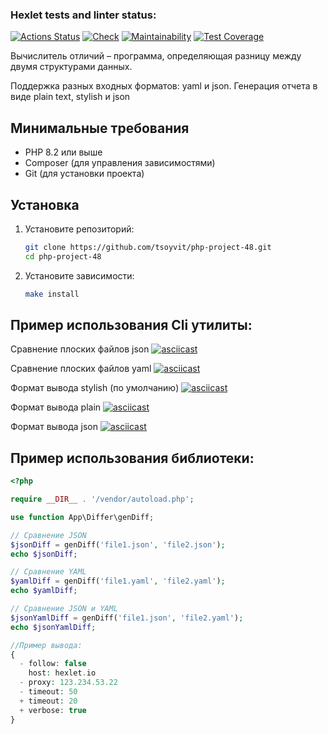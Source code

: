 ### Hexlet tests and linter status:
[![Actions Status](https://github.com/tsoyvit/php-project-48/actions/workflows/hexlet-check.yml/badge.svg)](https://github.com/tsoyvit/php-project-48/actions)
[![Check](https://github.com/tsoyvit/php-project-48/actions/workflows/check.yml/badge.svg)](https://github.com/tsoyvit/php-project-48/actions/workflows/check.yml)
[![Maintainability](https://api.codeclimate.com/v1/badges/511187a85ae447a19d9c/maintainability)](https://codeclimate.com/github/tsoyvit/php-project-48/maintainability)
[![Test Coverage](https://api.codeclimate.com/v1/badges/511187a85ae447a19d9c/test_coverage)](https://codeclimate.com/github/tsoyvit/php-project-48/test_coverage)

Вычислитель отличий – программа, определяющая разницу между двумя структурами данных.

Поддержка разных входных форматов: yaml и json. 
Генерация отчета в виде plain text, stylish и json

## Минимальные требования

- PHP 8.2 или выше
- Composer (для управления зависимостями)
- Git (для установки проекта)

## Установка

1. Установите репозиторий:

   ```bash
   git clone https://github.com/tsoyvit/php-project-48.git
   cd php-project-48
   ```

2. Установите зависимости:

   ```bash
   make install
   ```

## Пример использования Cli утилиты:

Сравнение плоских файлов json
[![asciicast](https://asciinema.org/a/FJoqOIULlkkrMNTZbcSGwDw2Q.svg)](https://asciinema.org/a/FJoqOIULlkkrMNTZbcSGwDw2Q)

Сравнение плоских файлов yaml
[![asciicast](https://asciinema.org/a/06WdT0MCXgXHn3PdSZCbJrLnU.svg)](https://asciinema.org/a/06WdT0MCXgXHn3PdSZCbJrLnU)

Формат вывода stylish (по умолчанию)
[![asciicast](https://asciinema.org/a/HvXuseXdiGiJCbKqd2TeXry66.svg)](https://asciinema.org/a/HvXuseXdiGiJCbKqd2TeXry66)

Формат вывода plain
[![asciicast](https://asciinema.org/a/SqpfpL6MoUyEsWW79TetsWziR.svg)](https://asciinema.org/a/SqpfpL6MoUyEsWW79TetsWziR)

Формат вывода json
[![asciicast](https://asciinema.org/a/xBYaPH53YNUUrFbunU3oP8GMu.svg)](https://asciinema.org/a/xBYaPH53YNUUrFbunU3oP8GMu)

## Пример использования библиотеки:

```php
<?php

require __DIR__ . '/vendor/autoload.php';

use function App\Differ\genDiff;

// Сравнение JSON
$jsonDiff = genDiff('file1.json', 'file2.json');
echo $jsonDiff;

// Сравнение YAML
$yamlDiff = genDiff('file1.yaml', 'file2.yaml');
echo $yamlDiff;

// Сравнение JSON и YAML
$jsonYamlDiff = genDiff('file1.json', 'file2.yaml');
echo $jsonYamlDiff;

//Пример вывода:
{
  - follow: false
    host: hexlet.io
  - proxy: 123.234.53.22
  - timeout: 50
  + timeout: 20
  + verbose: true
}
